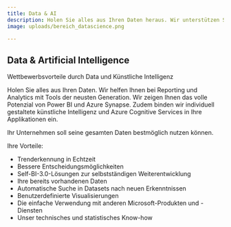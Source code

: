 ```yaml
---
title: Data & AI
description: Holen Sie alles aus Ihren Daten heraus. Wir unterstützen Sie dabei.
image: uploads/bereich_datascience.png

---
```

## Data & Artificial Intelligence

Wettbewerbsvorteile durch Data und Künstliche Intelligenz

Holen Sie alles aus Ihren Daten. Wir helfen Ihnen bei Reporting und Analytics mit Tools der neusten Generation. Wir zeigen Ihnen das volle Potenzial von Power BI und Azure Synapse. Zudem binden wir individuell gestaltete künstliche Intelligenz und Azure Cognitive Services in Ihre Applikationen ein.

Ihr Unternehmen soll seine gesamten Daten bestmöglich nutzen können.

Ihre Vorteile:

* Trenderkennung in Echtzeit
* Bessere Entscheidungsmöglichkeiten
* Self-BI-3.0-Lösungen zur selbstständigen Weiterentwicklung
* Ihre bereits vorhandenen Daten
* Automatische Suche in Datasets nach neuen Erkenntnissen
* Benutzerdefinierte Visualisierungen
* Die einfache Verwendung mit anderen Microsoft-Produkten und -Diensten
* Unser technisches und statistisches Know-how